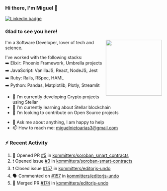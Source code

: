 ### Hi there, I'm Miguel 👋

<a href="https://linkedin.com/in/miguelnietoa/" target="_blank" rel="noopener noreferrer">
  <img src="https://img.shields.io/badge/-LinkedIn-0e76a8?style=flat-square&logo=Linkedin&logoColor=white" alt="Linkedin badge">
</a>
<!-- [![Website Badge](https://img.shields.io/badge/Website-3b5998?style=flat-square&logo=google-chrome&logoColor=white)](#notavailablenow#) 

<img src="https://i.imgur.com/tbrLrt5.gif" width=400 alt="Coding GIF" align="right"/>
-->


### Glad to see you here!
<a href="https://github.com/miguelnietoa"><img src="https://github-readme-stats.vercel.app/api?username=miguelnietoa&show_icons=true&hide_border=true&count_private=true&include_all_commits=true&theme=tokyonight" height="180em" align="right"/></a>
I'm a Software Developer, lover of tech and science. 

I've worked with the following stacks:\
➡️ Elixir: Phoenix Framework, Umbrella projects\
➡️ JavaScript: VanillaJS, React, NodeJS, Jest\
➡️ Ruby: Rails, RSpec, HAML\
➡️ Python: Pandas, Matplotlib, Plotly, Streamlit

- 🔭 I’m currently developing Crypto projects using Stellar
- 🌱 I’m currently learning about Stellar blockchain
- 👯 I’m looking to contribute on Open Source projects
<!-- 
- 😄 I just finished a Machine Learning course! 
- 🤔 I’m looking for help with ...
-->
- 💬 Ask me about anything, I am happy to help
- 📫 How to reach me: miguelnietoarias3@gmail.com

### ⚡ Recent Activity

<!--START_SECTION:activity-->
1. 💪 Opened PR [#5](https://github.com/kommitters/soroban_smart_contracts/pull/5) in [kommitters/soroban_smart_contracts](https://github.com/kommitters/soroban_smart_contracts)
2. ❗️ Opened issue [#3](https://github.com/kommitters/soroban-smart-contracts/issues/3) in [kommitters/soroban-smart-contracts](https://github.com/kommitters/soroban-smart-contracts)
3. ❗️ Closed issue [#157](https://github.com/kommitters/editorjs-undo/issues/157) in [kommitters/editorjs-undo](https://github.com/kommitters/editorjs-undo)
4. 🗣 Commented on [#157](https://github.com/kommitters/editorjs-undo/issues/157) in [kommitters/editorjs-undo](https://github.com/kommitters/editorjs-undo)
5. 🎉 Merged PR [#174](https://github.com/kommitters/editorjs-undo/pull/174) in [kommitters/editorjs-undo](https://github.com/kommitters/editorjs-undo)
<!--END_SECTION:activity-->
